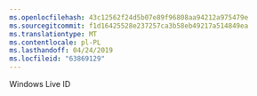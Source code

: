 ```yaml
---
ms.openlocfilehash: 43c12562f24d5b07e89f96808aa94212a975479e
ms.sourcegitcommit: f1d16425528e237257ca3b58eb49217a514849ea
ms.translationtype: MT
ms.contentlocale: pl-PL
ms.lasthandoff: 04/24/2019
ms.locfileid: "63869129"
---
```

Windows Live ID